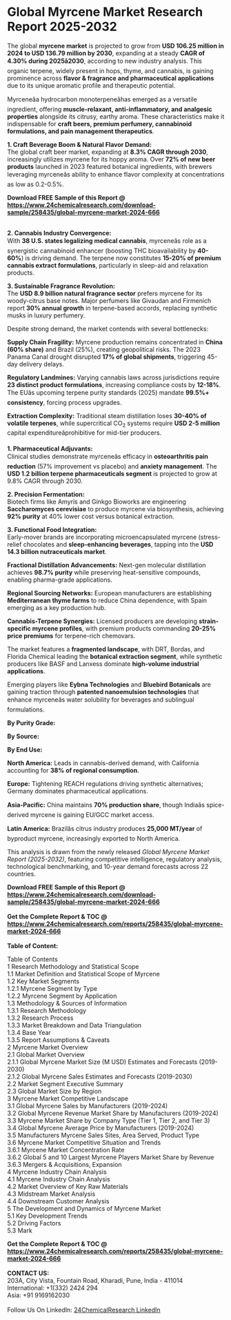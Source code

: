 <h1>Global Myrcene Market Research Report 2025-2032</h1><p>The global <strong>myrcene market</strong> is projected to grow from <strong>USD 106.25 million in 2024 to USD 136.79 million by 2030</strong>, expanding at a steady <strong>CAGR of 4.30% during 2025â2030</strong>, according to new industry analysis. This organic terpene, widely present in hops, thyme, and cannabis, is gaining prominence across <strong>flavor &amp; fragrance and pharmaceutical applications</strong> due to its unique aromatic profile and therapeutic potential.</p><p>Myrceneâa hydrocarbon monoterpeneâhas emerged as a versatile ingredient, offering <strong>muscle-relaxant, anti-inflammatory, and analgesic properties</strong> alongside its citrusy, earthy aroma. These characteristics make it indispensable for <strong>craft beers, premium perfumery, cannabinoid formulations, and pain management therapeutics</strong>.</p><p><strong>1. Craft Beverage Boom &amp; Natural Flavor Demand:</strong><br>
The global craft beer market, expanding at <strong>8.3% CAGR through 2030</strong>, increasingly utilizes myrcene for its hoppy aroma. Over <strong>72% of new beer products</strong> launched in 2023 featured botanical ingredients, with brewers leveraging myrceneâs ability to enhance flavor complexity at concentrations as low as 0.2-0.5%.</p><div><b>Download FREE Sample of this Report @ 
            <a href="https://www.24chemicalresearch.com/download-sample/258435/global-myrcene-market-2024-666">
            https://www.24chemicalresearch.com/download-sample/258435/global-myrcene-market-2024-666</a></b></div><br><p><strong>2. Cannabis Industry Convergence:</strong><br>
With <strong>38 U.S. states legalizing medical cannabis</strong>, myrceneâs role as a synergistic cannabinoid enhancer (boosting THC bioavailability by <strong>40-60%</strong>) is driving demand. The terpene now constitutes <strong>15-20% of premium cannabis extract formulations</strong>, particularly in sleep-aid and relaxation products.</p><p><strong>3. Sustainable Fragrance Revolution:</strong><br>
The <strong>USD 8.9 billion natural fragrance sector</strong> prefers myrcene for its woody-citrus base notes. Major perfumers like Givaudan and Firmenich report <strong>30% annual growth</strong> in terpene-based accords, replacing synthetic musks in luxury perfumery.</p><p>Despite strong demand, the market contends with several bottlenecks:</p><p><strong>Supply Chain Fragility:</strong> Myrcene production remains concentrated in <strong>China (60% share)</strong> and Brazil (25%), creating geopolitical risks. The 2023 Panama Canal drought disrupted <strong>17% of global shipments</strong>, triggering 45-day delivery delays.</p><p><strong>Regulatory Landmines:</strong> Varying cannabis laws across jurisdictions require <strong>23 distinct product formulations</strong>, increasing compliance costs by <strong>12-18%</strong>. The EUâs upcoming terpene purity standards (2025) mandate <strong>99.5%+ consistency</strong>, forcing process upgrades.</p><p><strong>Extraction Complexity:</strong> Traditional steam distillation loses <strong>30-40% of volatile terpenes</strong>, while supercritical CO<sub>2</sub> systems require <strong>USD 2-5 million</strong> capital expenditureâprohibitive for mid-tier producers.</p><p><strong>1. Pharmaceutical Adjuvants:</strong><br>
Clinical studies demonstrate myrceneâs efficacy in <strong>osteoarthritis pain reduction</strong> (57% improvement vs placebo) and <strong>anxiety management</strong>. The <strong>USD 1.2 billion terpene pharmaceuticals segment</strong> is projected to grow at 9.8% CAGR through 2030.</p><p><strong>2. Precision Fermentation:</strong><br>
Biotech firms like Amyris and Ginkgo Bioworks are engineering <strong>Saccharomyces cerevisiae</strong> to produce myrcene via biosynthesis, achieving <strong>92% purity</strong> at 40% lower cost versus botanical extraction.</p><p><strong>3. Functional Food Integration:</strong><br>
Early-mover brands are incorporating microencapsulated myrcene (stress-relief chocolates and <strong>sleep-enhancing beverages</strong>, tapping into the <strong>USD 14.3 billion nutraceuticals market</strong>.</p><p><strong>Fractional Distillation Advancements:</strong> Next-gen molecular distillation achieves <strong>98.7% purity</strong> while preserving heat-sensitive compounds, enabling pharma-grade applications.</p><p><strong>Regional Sourcing Networks:</strong> European manufacturers are establishing <strong>Mediterranean thyme farms</strong> to reduce China dependence, with Spain emerging as a key production hub.</p><p><strong>Cannabis-Terpene Synergies:</strong> Licensed producers are developing <strong>strain-specific myrcene profiles</strong>, with premium products commanding <strong>20-25% price premiums</strong> for terpene-rich chemovars.</p><p>The market features a <strong>fragmented landscape</strong>, with DRT, Bordas, and Florida Chemical leading the <strong>botanical extraction segment</strong>, while synthetic producers like BASF and Lanxess dominate <strong>high-volume industrial applications</strong>.</p><p>Emerging players like <strong>Eybna Technologies</strong> and <strong>Bluebird Botanicals</strong> are gaining traction through <strong>patented nanoemulsion technologies</strong> that enhance myrceneâs water solubility for beverages and sublingual formulations.</p><p><strong>By Purity Grade:</strong></p><p><strong>By Source:</strong></p><p><strong>By End Use:</strong></p><p><strong>North America:</strong> Leads in cannabis-derived demand, with California accounting for <strong>38% of regional consumption</strong>.</p><p><strong>Europe:</strong> Tightening REACH regulations driving synthetic alternatives; Germany dominates pharmaceutical applications.</p><p><strong>Asia-Pacific:</strong> China maintains <strong>70% production share</strong>, though Indiaâs spice-derived myrcene is gaining EU/GCC market access.</p><p><strong>Latin America:</strong> Brazilâs citrus industry produces <strong>25,000 MT/year</strong> of byproduct myrcene, increasingly exported to North America.</p><p>This analysis is drawn from the newly released <em>Global Myrcene Market Report (2025-2032)</em>, featuring competitive intelligence, regulatory analysis, technological benchmarking, and 10-year demand forecasts across 22 countries.</p><div><b>Download FREE Sample of this Report @ 
            <a href="https://www.24chemicalresearch.com/download-sample/258435/global-myrcene-market-2024-666">
            https://www.24chemicalresearch.com/download-sample/258435/global-myrcene-market-2024-666</a></b></div><br><div><b>Get the Complete Report & TOC @ 
            <a href="https://www.24chemicalresearch.com/reports/258435/global-myrcene-market-2024-666">
            https://www.24chemicalresearch.com/reports/258435/global-myrcene-market-2024-666</a></b></div><br>
            <b>Table of Content:</b><p>Table of Contents<br />
1 Research Methodology and Statistical Scope<br />
1.1 Market Definition and Statistical Scope of Myrcene<br />
1.2 Key Market Segments<br />
1.2.1 Myrcene Segment by Type<br />
1.2.2 Myrcene Segment by Application<br />
1.3 Methodology & Sources of Information<br />
1.3.1 Research Methodology<br />
1.3.2 Research Process<br />
1.3.3 Market Breakdown and Data Triangulation<br />
1.3.4 Base Year<br />
1.3.5 Report Assumptions & Caveats<br />
2 Myrcene Market Overview<br />
2.1 Global Market Overview<br />
2.1.1 Global Myrcene Market Size (M USD) Estimates and Forecasts (2019-2030)<br />
2.1.2 Global Myrcene Sales Estimates and Forecasts (2019-2030)<br />
2.2 Market Segment Executive Summary<br />
2.3 Global Market Size by Region<br />
3 Myrcene Market Competitive Landscape<br />
3.1 Global Myrcene Sales by Manufacturers (2019-2024)<br />
3.2 Global Myrcene Revenue Market Share by Manufacturers (2019-2024)<br />
3.3 Myrcene Market Share by Company Type (Tier 1, Tier 2, and Tier 3)<br />
3.4 Global Myrcene Average Price by Manufacturers (2019-2024)<br />
3.5 Manufacturers Myrcene Sales Sites, Area Served, Product Type<br />
3.6 Myrcene Market Competitive Situation and Trends<br />
3.6.1 Myrcene Market Concentration Rate<br />
3.6.2 Global 5 and 10 Largest Myrcene Players Market Share by Revenue<br />
3.6.3 Mergers & Acquisitions, Expansion<br />
4 Myrcene Industry Chain Analysis<br />
4.1 Myrcene Industry Chain Analysis<br />
4.2 Market Overview of Key Raw Materials<br />
4.3 Midstream Market Analysis<br />
4.4 Downstream Customer Analysis<br />
5 The Development and Dynamics of Myrcene Market <br />
5.1 Key Development Trends<br />
5.2 Driving Factors<br />
5.3 Mark</p><div><b>Get the Complete Report & TOC @ 
            <a href="https://www.24chemicalresearch.com/reports/258435/global-myrcene-market-2024-666">
            https://www.24chemicalresearch.com/reports/258435/global-myrcene-market-2024-666</a></b></div><br><b>CONTACT US:</b><br>
            203A, City Vista, Fountain Road, Kharadi, Pune, India - 411014<br>
            International: +1(332) 2424 294<br>
            Asia: +91 9169162030 <br><br>
            Follow Us On LinkedIn: <a href="https://www.linkedin.com/company/24chemicalresearch/">24ChemicalResearch LinkedIn</a>